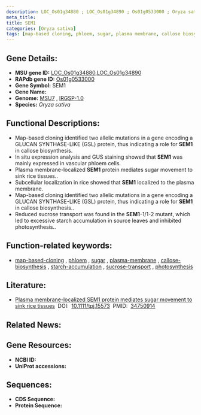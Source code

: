 ```yaml
---
description: LOC_Os01g34880 ; LOC_Os01g34890 ; Os01g0533000 ; Oryza sativa
meta_title:
title: SEM1
categories: [Oryza sativa]
tags: [map-based cloning, phloem, sugar, plasma membrane, callose biosynthesis, starch accumulation, sucrose transport, photosynthesis]
---
```


## Gene Details:
- **MSU gene ID:** [LOC_Os01g34880](http://rice.uga.edu/cgi-bin/ORF_infopage.cgi?orf=LOC_Os01g34880),[LOC_Os01g34890](http://rice.uga.edu/cgi-bin/ORF_infopage.cgi?orf=LOC_Os01g34890)  
- **RAPdb gene ID:** [Os01g0533000](https://rapdb.dna.affrc.go.jp/locus/?name=Os01g0533000)  
- **Gene Symbol:** SEM1
- **Gene Name:**
- **Genome:**  [MSU7](http://rice.uga.edu/)&nbsp;,&nbsp;[IRGSP-1.0](https://rapdb.dna.affrc.go.jp/download/irgsp1.html)
- **Species:** *Oryza sativa*

## Functional Descriptions:
   - Map-based cloning identified two allelic mutations in a gene encoding a GLUCAN SYNTHASE-LIKE (GSL) protein, thus indicating a role for **SEM1** in callose biosynthesis.
   - In situ expression analysis and GUS staining showed that **SEM1** was mainly expressed in vascular phloem cells.
   - Plasma membrane-localized **SEM1** protein mediates sugar movement to sink rice tissues..
   - Subcellular localization in rice showed that **SEM1** localized to the plasma membrane.
   - Map-based cloning identified two allelic mutations in a gene encoding a GLUCAN SYNTHASE-LIKE (GSL) protein, thus indicating a role for **SEM1** in callose biosynthesis..
   - Reduced sucrose transport was found in the **SEM1**-1/1-2 mutant, which led to excessive starch accumulation in source leaves and inhibited photosynthesis..

## Function-related keywords:
   - [map-based-cloning](/tags/map-based-cloning/)&nbsp;,&nbsp;[phloem](/tags/phloem/)&nbsp;,&nbsp;[sugar](/tags/sugar/)&nbsp;,&nbsp;[plasma-membrane](/tags/plasma-membrane/)&nbsp;,&nbsp;[callose-biosynthesis](/tags/callose-biosynthesis/)&nbsp;,&nbsp;[starch-accumulation](/tags/starch-accumulation/)&nbsp;,&nbsp;[sucrose-transport](/tags/sucrose-transport/)&nbsp;,&nbsp;[photosynthesis](/tags/photosynthesis/)

## Literature:
   - [Plasma membrane-localized SEM1 protein mediates sugar movement to sink rice tissues](https://www.doi.org/10.1111/tpj.15573)&nbsp;&nbsp;DOI:&nbsp;&nbsp;[10.1111/tpj.15573](https://www.doi.org/10.1111/tpj.15573)&nbsp;&nbsp;PMID:&nbsp;&nbsp;[34750914](https://pubmed.ncbi.nlm.nih.gov/34750914/)

## Related News:

## Gene Resources:
- **NCBI ID:**  []()
- **UniProt accessions:** [](https://www.uniprot.org/uniprotkb//entry)

## Sequences:
- **CDS Sequence:**
- **Protein Sequence:**
